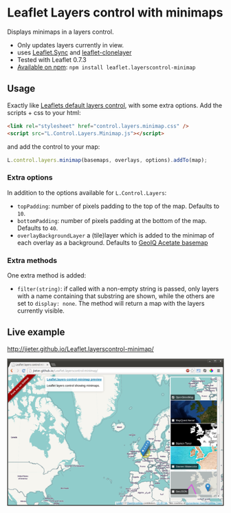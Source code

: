 # Leaflet Layers control with minimaps

Displays minimaps in a layers control.

 - Only updates layers currently in view.
 - uses [Leaflet.Sync](https://github.com/turban/Leaflet.Sync) and [leaflet-clonelayer](https://github.com/jieter/leaflet-clonelayer)
 - Tested with Leaflet 0.7.3
 - [Available on npm](https://www.npmjs.com/package/leaflet.layerscontrol-minimap): `npm install leaflet.layerscontrol-minimap`

## Usage

Exactly like [Leaflets default layers control](http://leafletjs.com/reference.html#control-layers),
with some extra options. Add the scripts + css to your html:

```HTML
<link rel="stylesheet" href="control.layers.minimap.css" />
<script src="L.Control.Layers.Minimap.js"></script>
```
and add the control to your map:

```JavaScript
L.control.layers.minimap(basemaps, overlays, options).addTo(map);
```

### Extra options

In addition to the options available for `L.Control.Layers`:

 - `topPadding`: number of pixels padding to the top of the map. Defaults to `10`.
 - `bottomPadding`: number of pixels padding at the bottom of the map. Defaults to `40`.
 - `overlayBackgroundLayer` a (tile)layer which is added to the minimap of each overlay as a background. Defaults to [GeoIQ Acetate basemap](http://leaflet-extras.github.io/leaflet-providers/preview/#filter=Acetate.basemap)

### Extra methods

One extra method is added:

 - `filter(string)`: if called with a non-empty string is passed, only layers with a name containing that substring are shown, while the others are set to `display: none`. The method will return a map with the layers currently visible.

## Live example

http://jieter.github.io/Leaflet.layerscontrol-minimap/

![Screenshot](screenshot.png)
